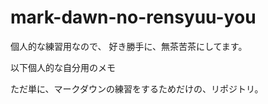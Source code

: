# mark-dawn-no-rensyuu-you
個人的な練習用なので、 好き勝手に、無茶苦茶にしてます。

以下個人的な自分用のメモ

ただ単に、マークダウンの練習をするためだけの、リポジトリ。
